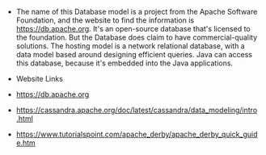 * The name of this Database model is a project from the Apache Software Foundation, and the website to find the information is https://db.apache.org. It's an open-source database that's licensed to the foundation. But the Database does claim to have commercial-quality solutions. The hosting model is a network relational database, with a data model based around designing efficient queries. Java can access this database, because it's embedded into the Java applications.


* Website Links
* https://db.apache.org
* https://cassandra.apache.org/doc/latest/cassandra/data_modeling/intro.html
* https://www.tutorialspoint.com/apache_derby/apache_derby_quick_guide.htm